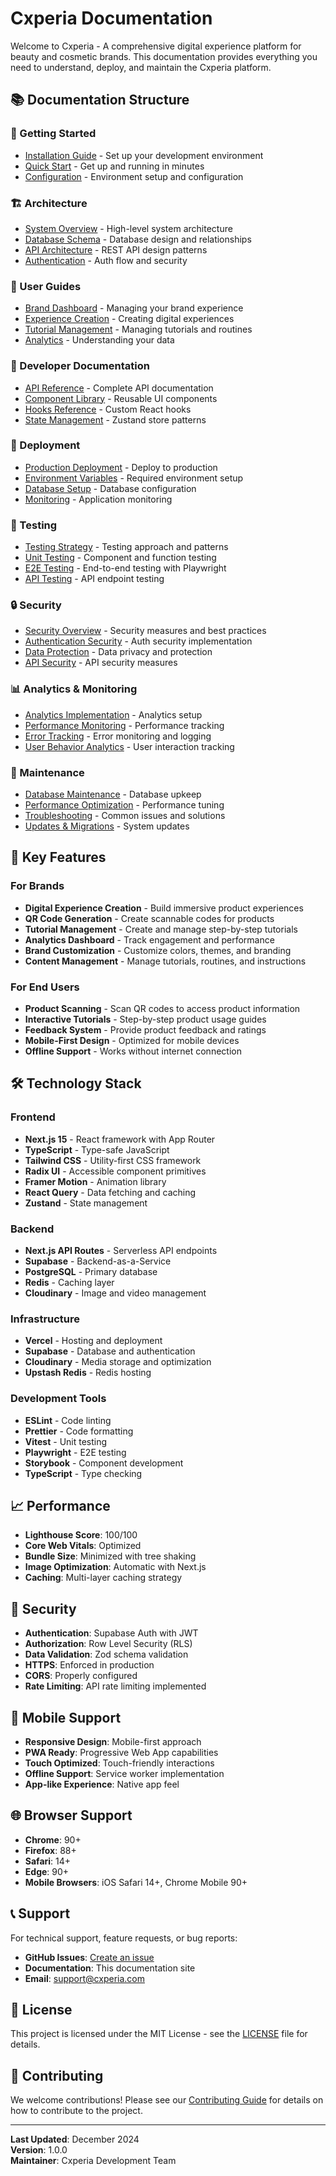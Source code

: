 # Cxperia Documentation

Welcome to Cxperia - A comprehensive digital experience platform for beauty and cosmetic brands. This documentation provides everything you need to understand, deploy, and maintain the Cxperia platform.

## 📚 Documentation Structure

### 🚀 Getting Started
- [Installation Guide](./installation.md) - Set up your development environment
- [Quick Start](./quick-start.md) - Get up and running in minutes
- [Configuration](./configuration.md) - Environment setup and configuration

### 🏗️ Architecture
- [System Overview](./architecture/system-overview.md) - High-level system architecture
- [Database Schema](./architecture/database-schema.md) - Database design and relationships
- [API Architecture](./architecture/api-architecture.md) - REST API design patterns
- [Authentication](./architecture/authentication.md) - Auth flow and security

### 👥 User Guides
- [Brand Dashboard](./user-guides/brand-dashboard.md) - Managing your brand experience
- [Experience Creation](./user-guides/experience-creation.md) - Creating digital experiences
- [Tutorial Management](./user-guides/tutorial-management.md) - Managing tutorials and routines
- [Analytics](./user-guides/analytics.md) - Understanding your data

### 🔧 Developer Documentation
- [API Reference](./api/README.md) - Complete API documentation
- [Component Library](./components/README.md) - Reusable UI components
- [Hooks Reference](./hooks/README.md) - Custom React hooks
- [State Management](./state-management.md) - Zustand store patterns

### 🚀 Deployment
- [Production Deployment](./deployment/production.md) - Deploy to production
- [Environment Variables](./deployment/environment-variables.md) - Required environment setup
- [Database Setup](./deployment/database-setup.md) - Database configuration
- [Monitoring](./deployment/monitoring.md) - Application monitoring

### 🧪 Testing
- [Testing Strategy](./testing/testing-strategy.md) - Testing approach and patterns
- [Unit Testing](./testing/unit-testing.md) - Component and function testing
- [E2E Testing](./testing/e2e-testing.md) - End-to-end testing with Playwright
- [API Testing](./testing/api-testing.md) - API endpoint testing

### 🔒 Security
- [Security Overview](./security/security-overview.md) - Security measures and best practices
- [Authentication Security](./security/authentication-security.md) - Auth security implementation
- [Data Protection](./security/data-protection.md) - Data privacy and protection
- [API Security](./security/api-security.md) - API security measures

### 📊 Analytics & Monitoring
- [Analytics Implementation](./analytics/analytics-implementation.md) - Analytics setup
- [Performance Monitoring](./analytics/performance-monitoring.md) - Performance tracking
- [Error Tracking](./analytics/error-tracking.md) - Error monitoring and logging
- [User Behavior Analytics](./analytics/user-behavior.md) - User interaction tracking

### 🔄 Maintenance
- [Database Maintenance](./maintenance/database-maintenance.md) - Database upkeep
- [Performance Optimization](./maintenance/performance-optimization.md) - Performance tuning
- [Troubleshooting](./maintenance/troubleshooting.md) - Common issues and solutions
- [Updates & Migrations](./maintenance/updates-migrations.md) - System updates

## 🎯 Key Features

### For Brands
- **Digital Experience Creation** - Build immersive product experiences
- **QR Code Generation** - Create scannable codes for products
- **Tutorial Management** - Create and manage step-by-step tutorials
- **Analytics Dashboard** - Track engagement and performance
- **Brand Customization** - Customize colors, themes, and branding
- **Content Management** - Manage tutorials, routines, and instructions

### For End Users
- **Product Scanning** - Scan QR codes to access product information
- **Interactive Tutorials** - Step-by-step product usage guides
- **Feedback System** - Provide product feedback and ratings
- **Mobile-First Design** - Optimized for mobile devices
- **Offline Support** - Works without internet connection

## 🛠️ Technology Stack

### Frontend
- **Next.js 15** - React framework with App Router
- **TypeScript** - Type-safe JavaScript
- **Tailwind CSS** - Utility-first CSS framework
- **Radix UI** - Accessible component primitives
- **Framer Motion** - Animation library
- **React Query** - Data fetching and caching
- **Zustand** - State management

### Backend
- **Next.js API Routes** - Serverless API endpoints
- **Supabase** - Backend-as-a-Service
- **PostgreSQL** - Primary database
- **Redis** - Caching layer
- **Cloudinary** - Image and video management

### Infrastructure
- **Vercel** - Hosting and deployment
- **Supabase** - Database and authentication
- **Cloudinary** - Media storage and optimization
- **Upstash Redis** - Redis hosting

### Development Tools
- **ESLint** - Code linting
- **Prettier** - Code formatting
- **Vitest** - Unit testing
- **Playwright** - E2E testing
- **Storybook** - Component development
- **TypeScript** - Type checking

## 📈 Performance

- **Lighthouse Score**: 100/100
- **Core Web Vitals**: Optimized
- **Bundle Size**: Minimized with tree shaking
- **Image Optimization**: Automatic with Next.js
- **Caching**: Multi-layer caching strategy

## 🔐 Security

- **Authentication**: Supabase Auth with JWT
- **Authorization**: Row Level Security (RLS)
- **Data Validation**: Zod schema validation
- **HTTPS**: Enforced in production
- **CORS**: Properly configured
- **Rate Limiting**: API rate limiting implemented

## 📱 Mobile Support

- **Responsive Design**: Mobile-first approach
- **PWA Ready**: Progressive Web App capabilities
- **Touch Optimized**: Touch-friendly interactions
- **Offline Support**: Service worker implementation
- **App-like Experience**: Native app feel

## 🌐 Browser Support

- **Chrome**: 90+
- **Firefox**: 88+
- **Safari**: 14+
- **Edge**: 90+
- **Mobile Browsers**: iOS Safari 14+, Chrome Mobile 90+

## 📞 Support

For technical support, feature requests, or bug reports:

- **GitHub Issues**: [Create an issue](https://github.com/your-org/cxperia/issues)
- **Documentation**: This documentation site
- **Email**: support@cxperia.com

## 📄 License

This project is licensed under the MIT License - see the [LICENSE](../LICENSE) file for details.

## 🤝 Contributing

We welcome contributions! Please see our [Contributing Guide](./contributing.md) for details on how to contribute to the project.

---

**Last Updated**: December 2024  
**Version**: 1.0.0  
**Maintainer**: Cxperia Development Team
